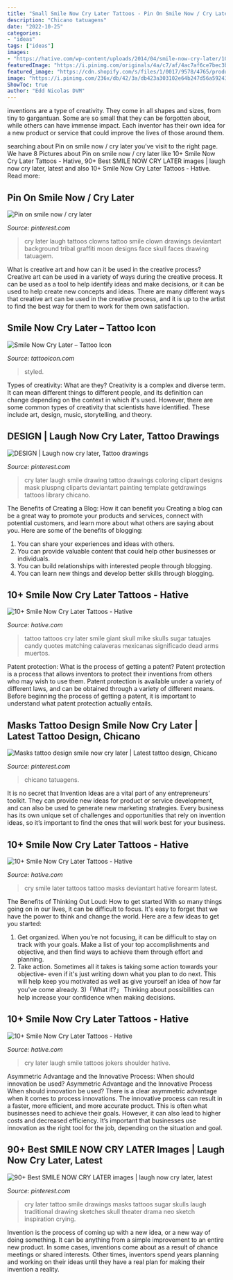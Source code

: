 ```yaml
---
title: "Small Smile Now Cry Later Tattoos - Pin On Smile Now / Cry Later"
description: "Chicano tatuagens"
date: "2022-10-25"
categories:
- "ideas"
tags: ["ideas"]
images:
- "https://hative.com/wp-content/uploads/2014/04/smile-now-cry-later/10-skulls-arm-tattoo.jpg"
featuredImage: "https://i.pinimg.com/originals/4a/c7/af/4ac7af6ce7bec3b5cba81dfa0bc0fb93.jpg"
featured_image: "https://cdn.shopify.com/s/files/1/0017/9578/4765/products/463_1200x1200.jpg?v=1578845404"
image: "https://i.pinimg.com/236x/db/42/3a/db423a303102e64b247d56a59243765f--drawing-sketches-art-drawings.jpg"
ShowToc: true
author: "Edd Nicolas DVM"
---
```



inventions are a type of creativity. They come in all shapes and sizes, from tiny to gargantuan. Some are so small that they can be forgotten about, while others can have immense impact. Each inventor has their own idea for a new product or service that could improve the lives of those around them.

	

		
searching about Pin on smile now / cry later you've visit to the right page. We have 8 Pictures about Pin on smile now / cry later like 10+ Smile Now Cry Later Tattoos - Hative, 90+ Best SMILE NOW CRY LATER images | laugh now cry later, latest and also 10+ Smile Now Cry Later Tattoos - Hative. Read more:
		
    
## Pin On Smile Now / Cry Later

<img loading=lazy src="https://i.pinimg.com/736x/a5/55/99/a555990db36437a86965f887030efd8f--clowning-around-picture-tattoos.jpg" onerror="this.onerror=null;this.src='https://tse2.mm.bing.net/th?id=OIP.maE9lBBnFNh6lLChztOZ8wHaLF&amp;pid=15.1';" alt="Pin on smile now / cry later">

_Source: pinterest.com_

>cry later laugh tattoos clowns tattoo smile clown drawings deviantart background tribal graffiti moon designs face skull faces drawing tatuagem. 

	

What is creative art and how can it be used in the creative process?
Creative art can be used in a variety of ways during the creative process. It can be used as a tool to help identify ideas and make decisions, or it can be used to help create new concepts and ideas. There are many different ways that creative art can be used in the creative process, and it is up to the artist to find the best way for them to work for them own satisfaction.

    
## Smile Now Cry Later – Tattoo Icon

<img loading=lazy src="https://cdn.shopify.com/s/files/1/0017/9578/4765/products/463_1200x1200.jpg?v=1578845404" onerror="this.onerror=null;this.src='https://tse2.mm.bing.net/th?id=OIP.kgQXUaIcS4KX9rKz1uIaXwHaHa&amp;pid=15.1';" alt="Smile Now Cry Later – Tattoo Icon">

_Source: tattooicon.com_

>styled. 

	

Types of creativity: What are they?
Creativity is a complex and diverse term. It can mean different things to different people, and its definition can change depending on the context in which it's used. However, there are some common types of creativity that scientists have identified. These include art, design, music, storytelling, and
theory.

    
## DESIGN | Laugh Now Cry Later, Tattoo Drawings

<img loading=lazy src="https://i.pinimg.com/originals/4a/c7/af/4ac7af6ce7bec3b5cba81dfa0bc0fb93.jpg" onerror="this.onerror=null;this.src='https://tse2.mm.bing.net/th?id=OIP.gaBWBtCqdhbYDUF4s9pKNwHaJ8&amp;pid=15.1';" alt="DESIGN | Laugh now cry later, Tattoo drawings">

_Source: pinterest.com_

>cry later laugh smile drawing tattoo drawings coloring clipart designs mask pluspng cliparts deviantart painting template getdrawings tattoos library chicano. 

	

The Benefits of Creating a Blog: How it can benefit you
Creating a blog can be a great way to promote your products and services, connect with potential customers, and learn more about what others are saying about you. Here are some of the benefits of blogging:
1. You can share your experiences and ideas with others.
2. You can provide valuable content that could help other businesses or individuals.
3. You can build relationships with interested people through blogging.
4. You can learn new things and develop better skills through blogging.

    
## 10+ Smile Now Cry Later Tattoos - Hative

<img loading=lazy src="https://hative.com/wp-content/uploads/2014/04/smile-now-cry-later/10-skulls-arm-tattoo.jpg" onerror="this.onerror=null;this.src='https://tse1.mm.bing.net/th?id=OIP.9gfivShF169C9L-WqSuWugHaLJ&amp;pid=15.1';" alt="10+ Smile Now Cry Later Tattoos - Hative">

_Source: hative.com_

>tattoo tattoos cry later smile giant skull mike skulls sugar tatuajes candy quotes matching calaveras mexicanas significado dead arms muertos. 

	

Patent protection: What is the process of getting a patent?
Patent protection is a process that allows inventors to protect their inventions from others who may wish to use them. Patent protection is available under a variety of different laws, and can be obtained through a variety of different means. Before beginning the process of getting a patent, it is important to understand what patent protection actually entails.

    
## Masks Tattoo Design Smile Now Cry Later | Latest Tattoo Design, Chicano

<img loading=lazy src="https://i.pinimg.com/736x/81/d3/4d/81d34d13ea542e2420e3899fc4d7da2e.jpg" onerror="this.onerror=null;this.src='https://tse3.mm.bing.net/th?id=OIP.3um8rw3fXoEWezjHLvPKPAHaJQ&amp;pid=15.1';" alt="Masks tattoo design smile now cry later | Latest tattoo design, Chicano">

_Source: pinterest.com_

>chicano tatuagens. 

	

It is no secret that Invention Ideas are a vital part of any entrepreneurs’ toolkit. They can provide new ideas for product or service development, and can also be used to generate new marketing strategies. Every business has its own unique set of challenges and opportunities that rely on invention ideas, so it’s important to find the ones that will work best for your business.

    
## 10+ Smile Now Cry Later Tattoos - Hative

<img loading=lazy src="https://hative.com/wp-content/uploads/2014/04/smile-now-cry-later/5-smile-now-cry-later-masks.jpg" onerror="this.onerror=null;this.src='https://tse2.mm.bing.net/th?id=OIP.g4eP76dMDe7AOAZhY0LU7wHaFs&amp;pid=15.1';" alt="10+ Smile Now Cry Later Tattoos - Hative">

_Source: hative.com_

>cry smile later tattoos tattoo masks deviantart hative forearm latest. 

	

The Benefits of Thinking Out Loud: How to get started
With so many things going on in our lives, it can be difficult to focus. It's easy to forget that we have the power to think and change the world. Here are a few ideas to get you started: 
1) Get organized. When you're not focusing, it can be difficult to stay on track with your goals. Make a list of your top accomplishments and objective, and then find ways to achieve them through effort and planning. 
2) Take action. Sometimes all it takes is taking some action towards your objective- even if it's just writing down what you plan to do next. This will help keep you motivated as well as give yourself an idea of how far you've come already. 
3)「What if?」 Thinking about possibilities can help increase your confidence when making decisions.

    
## 10+ Smile Now Cry Later Tattoos - Hative

<img loading=lazy src="https://hative.com/wp-content/uploads/2014/04/smile-now-cry-later/8-laugh-now-cry-later-jokers-on-shoulder.jpg" onerror="this.onerror=null;this.src='https://tse3.mm.bing.net/th?id=OIP.RY3Yi3ieNQMQeN0H5GENaQHaJ4&amp;pid=15.1';" alt="10+ Smile Now Cry Later Tattoos - Hative">

_Source: hative.com_

>cry later laugh smile tattoos jokers shoulder hative. 

	

Asymmetric Advantage and the Innovative Process: When should innovation be used?
Asymmetric Advantage and the Innovative Process
When should innovation be used? There is a clear asymmetric advantage when it comes to process innovations. The innovative process can result in a faster, more efficient, and more accurate product. This is often what businesses need to achieve their goals. However, it can also lead to higher costs and decreased efficiency. It’s important that businesses use innovation as the right tool for the job, depending on the situation and goal.

    
## 90+ Best SMILE NOW CRY LATER Images | Laugh Now Cry Later, Latest

<img loading=lazy src="https://i.pinimg.com/236x/db/42/3a/db423a303102e64b247d56a59243765f--drawing-sketches-art-drawings.jpg" onerror="this.onerror=null;this.src='https://tse4.mm.bing.net/th?id=OIP.H3Je8CJGArrZd7hxbUm1ZQAAAA&amp;pid=15.1';" alt="90+ Best SMILE NOW CRY LATER images | laugh now cry later, latest">

_Source: pinterest.com_

>cry later tattoo smile drawings masks tattoos sugar skulls laugh traditional drawing sketches skull theater drama neo sketch inspiration crying. 

	

Invention is the process of coming up with a new idea, or a new way of doing something. It can be anything from a simple improvement to an entire new product. In some cases, inventions come about as a result of chance meetings or shared interests. Other times, inventors spend years planning and working on their ideas until they have a real plan for making their invention a reality.


